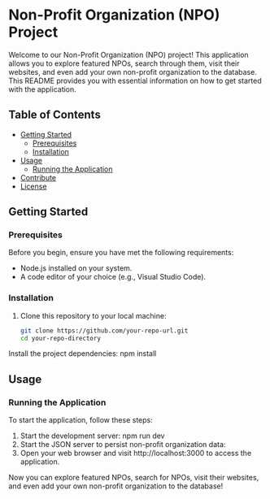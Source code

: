 # Non-Profit Organization (NPO) Project

Welcome to our Non-Profit Organization (NPO) project! This application allows you to explore featured NPOs, search through them, visit their websites, and even add your own non-profit organization to the database. This README provides you with essential information on how to get started with the application.

## Table of Contents
- [Getting Started](#getting-started)
  - [Prerequisites](#prerequisites)
  - [Installation](#installation)
- [Usage](#usage)
  - [Running the Application](#running-the-application)
- [Contribute](#contribute)
- [License](#license)

## Getting Started

### Prerequisites
Before you begin, ensure you have met the following requirements:
- Node.js installed on your system.
- A code editor of your choice (e.g., Visual Studio Code).

### Installation
1. Clone this repository to your local machine:
   ```bash
   git clone https://github.com/your-repo-url.git
   cd your-repo-directory

Install the project dependencies: npm install

## Usage
### Running the Application
To start the application, follow these steps:

1. Start the development server: npm run dev
2. Start the JSON server to persist non-profit organization data:
3.  Open your web browser and visit http://localhost:3000 to access the application.

Now you can explore featured NPOs, search for NPOs, visit their websites, and even add your own non-profit organization to the database!



